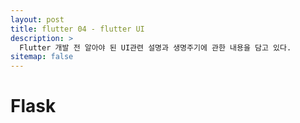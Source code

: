 ```yaml
---
layout: post
title: flutter 04 - flutter UI
description: >
  Flutter 개발 전 알아야 된 UI관련 설명과 생명주기에 관한 내용을 담고 있다.
sitemap: false
---
```


# Flask
